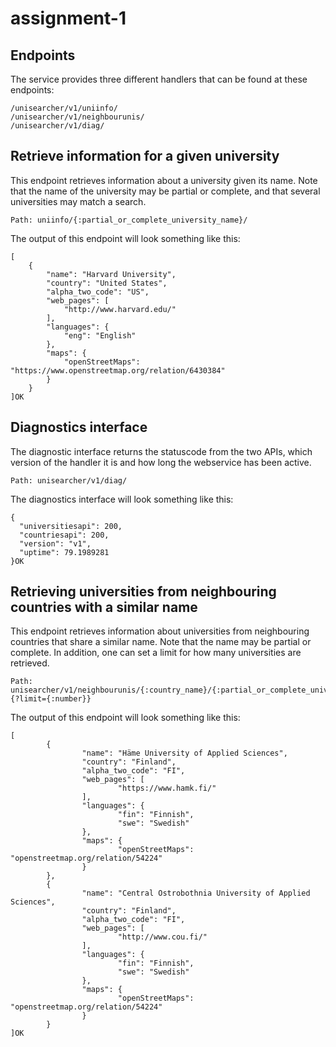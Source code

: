 # assignment-1



## Endpoints

The service provides three different handlers that can be found at these endpoints:
```
/unisearcher/v1/uniinfo/
/unisearcher/v1/neighbourunis/
/unisearcher/v1/diag/
```



## Retrieve information for a given university
This endpoint retrieves information about a university given its name. Note that the name of the university may be partial or complete, and that several universities may match a search.

```
Path: uniinfo/{:partial_or_complete_university_name}/
```

The output of this endpoint will look something like this:

```
[
    {
        "name": "Harvard University",
        "country": "United States",
        "alpha_two_code": "US",
        "web_pages": [
            "http://www.harvard.edu/"
        ],
        "languages": {
            "eng": "English"
        },
        "maps": {
            "openStreetMaps": "https://www.openstreetmap.org/relation/6430384"
        }
    }
]OK

```

## Diagnostics interface
The diagnostic interface returns the statuscode from the two APIs, which version of the handler it is and how long the webservice has been active.

```
Path: unisearcher/v1/diag/
```

The diagnostics interface will look something like this:

```
{
  "universitiesapi": 200,
  "countriesapi": 200,
  "version": "v1",
  "uptime": 79.1989281
}OK
```

## Retrieving universities from neighbouring countries with a similar name

This endpoint retrieves information about universities from neighbouring countries that share a similar name. Note that the name may be partial or complete. In addition, one can set a limit for how many universities are retrieved.

```
Path: unisearcher/v1/neighbourunis/{:country_name}/{:partial_or_complete_university_name}{?limit={:number}}
```

The output of this endpoint will look something like this:

```
[
        {
                "name": "Häme University of Applied Sciences",
                "country": "Finland",
                "alpha_two_code": "FI",
                "web_pages": [
                        "https://www.hamk.fi/"
                ],
                "languages": {
                        "fin": "Finnish",
                        "swe": "Swedish"
                },
                "maps": {
                        "openStreetMaps": "openstreetmap.org/relation/54224"
                }
        },
        {
                "name": "Central Ostrobothnia University of Applied Sciences",
                "country": "Finland",
                "alpha_two_code": "FI",
                "web_pages": [
                        "http://www.cou.fi/"
                ],
                "languages": {
                        "fin": "Finnish",
                        "swe": "Swedish"
                },
                "maps": {
                        "openStreetMaps": "openstreetmap.org/relation/54224"
                }
        }
]OK
```

